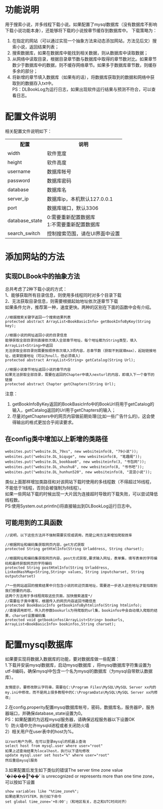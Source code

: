 # 功能说明
用于搜索小说，并多线程下载小说。如果配置了mysql数据库（没有数据库不影响下载小说功能本身），还能够将下载的小说按章节缓存到数据库中。 
下载策略为：  
1. 在指定的网站（可以通过实现一个抽象方法来动态添加网站，方法见后文）搜索小说，返回结果列表；
2. 搜索数据库，如果在数据库中能找到相关数据，则从数据库中读取数据；
3. 从网络中读取目录，根据目录章节数与数据库中取得的章节数对比。如果章节数少于数据库中的数据，则不缓存网络章节。如果多于数据库章节数，则缓存多余的部分；
4. 将新增的章节填入数据库（如果有的话），将数据库获取到的数据和网络中获取到的数据存入txt中。  
PS：DLBookLog为运行日志，如果出现软件运行结果与预测不符合，可以查看日志。

# 配置文件说明
相关配置文件说明如下：
<table>
	<th>配置</th>
	<th>说明</th>
	<tr>
		<td>width</td>
		<td>软件宽度</td>
	</tr>
	<tr>
		<td>height</td>
		<td>软件高度</td>
	</tr>
	<tr>
		<td>username</td>
		<td>数据库帐号</td>
	</tr>
	<tr>
		<td>password</td>
		<td>数据库密码</td>
	</tr>
	<tr>
		<td>database</td>
		<td>数据库名</td>
	</tr>
	<tr>
		<td>server_ip</td>
		<td>数据库ip，本机默认127.0.0.1</td>
	</tr>
	<tr>
		<td>port</td>
		<td>数据库端口，默认3306</td>
	</tr>
	<tr>
		<td>database_state</td>
		<td>0:需要重新配置数据库 <br>1:不需要重新配置数据库</td>
	</tr>
	<tr>
		<td>search_switch</td>
		<td>控制搜索范围，请在UI界面中设置</td>
	</tr>
</table>


# 添加网站的方法
## 实现DLBook中的抽象方法
总共考虑了2种下载小说的方式：  
1、能够获取所有目录信息，则使用多线程同时对多个目录下载  
2、无法获取目录信息，则需要根据起始地址依次逐章节下载  
如果条件允许，推荐第一种，速度更快。两种的区别在下面的函数中会有介绍。

```
//根据搜索关键字返回一个搜索结果列表
protected abstract ArrayList<BookBasicInfo> getBookInfoByKey(String key);

//根据小说的网址返回小说的目录信息
能够获取全部目录则直接依次填入全部章节地址，每个地址都为String类型，填入ArrayList<String>中返回
无法获取全部目录则需要按顺序依次填入3项内容，总章节数（获取不到就填max），起始链接地址，结束链接地址（可以为null，但必须填入）
protected abstract ArrayList<String> getCatalog(String Url);

//根据小说章节地址返回小说的章节内容
如果无法获取全部目录，需要在返回的Chapter中填入nexturl的内容，即填入下一个章节的链接
protected abstract Chapter getChapters(String Url);
```
注意：  
1. getBookInfoByKey返回的BookBasicInfo中的BookUrl将用于getCatalog的输入，getCatalog返回的Url用于getChapters的输入；
2. 尽量对getChapters中的网页内容做前期处理(比如一些广告什么的)，这会使得输出的格式更加合乎阅读要求。

## 在config类中增加以上新增的类路径  
```
websites.put("website.DL_79xs", new websiteinfo(8, "79小说"));
websites.put("website.DL_biquge", new websiteinfo(8, "笔趣阁"));
websites.put("website.DL_bookbao8", new websiteinfo(3, "书包网"));
websites.put("website.DL_shushu8", new websiteinfo(8, "书书吧"));
websites.put("website.DL_hunhun520", new websiteinfo(8, "混混小说"));
```
类似上面那样增加类路径和对该网站下载时使用的多线程数（不得超过16线程，不能低于1线程，否则会被强制为8线程）。  
如果一些网站下载的时候出现一大片因为连接超时导致的下载失败，可以尝试降低线程数。  
PS:使用System.out.println()将直接输出到DLBookLog运行日志中。 

## 可能用到的工具函数
```
//说明，以下这些方法并不强制需要实现或调用，而是公用方法来增加爬取效率

//根据网址和编码集获取网页内容，get方式获取
protected String getHtmlInfo(String Urladdress, String charset);

//根据网址和编码集获取网页内容，post方式获取,要求输入网址，表单集，填写表单的字符编码和最终获取网页的字符编码
protected String postHtmlInfo(String Urladdress, LinkedHashMap<String,String> values, String inputcharset, String outputcharset)

/*一些网站返回的搜索结果中只包含小说的欢迎页面地址，需要进一步进入这些地址才能怕取到我们想要的内容。
这两个方法用于多线程爬取这些页面，加快搜索速度*/
//需要在子类中覆写，根据传入的网页内容返回书籍信息
protected BookBasicInfo getbookinfoByhtmlinfo(String htmlinfo);
//直接调用即可，传入的参数bookurls为待爬取的url集，bookinfos中会自动填入爬取的结果，charset设置编码集
protected void getbookinfos(ArrayList<String> bookurls, ArrayList<BookBasicInfo> bookinfos,String charset);
```
# 配置mysql数据库

如果要实现将数据入数据库的功能，要对数据库做一些配置：  
1.下载并安装mysql数据库，启动mysql数据库 ，将mysql数据库字符集设置为utf-8编码，确保mysql中包含一个名为mysql的数据库（为mysql自带默认数据库）。

```
友情提示，要修改默认字符串，需要在C:\Program Files\MySQL\MySQL Server xx内的my.ini中修改，而不是网上很多教程中的C:\ProgramData\MySQL\MySQL Server xx内修改; 
```

2.在config.properity配置mysql数据库帐号，密码，数据库名，服务器IP，服务器端口，并确保database_state设置为0。  
PS：如果配置的为远程mysql服务器，请确保远程服务器以下设置OK  
1）防火墙中允许mysqld进程或者关闭防火墙  
2）相关用户在user表中的host为%。 
 
```
以root用户为例，在可以登录mysql的机器上查询
select host from mysql.user where user="root"
如果上述查询结果为localhost，执行以下语句修改
update mysql.user set host="%" where user="root"
然后重启mysql服务
```

3.如果配置后发生如下类似的错误The server time zone value '�й���׼ʱ��' is unrecognized or represents more than one time zone，可以按如下设置

```
show variables like "%time_zone%";
如果结果为SYSTEM，执行如下命令
set global time_zone='+8:00';（和地区有关，总之和UTC时间对齐）
```